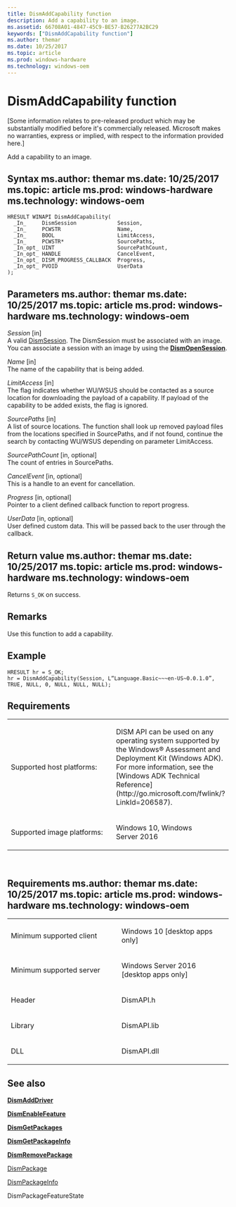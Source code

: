 ```yaml
---
title: DismAddCapability function
description: Add a capability to an image.
ms.assetid: 66708A01-4847-45C9-BE57-B26277A2BC29
keywords: ["DismAddCapability function"]
ms.author: themar
ms.date: 10/25/2017
ms.topic: article
ms.prod: windows-hardware
ms.technology: windows-oem
---
```


# DismAddCapability function


\[Some information relates to pre-released product which may be substantially modified before it's commercially released. Microsoft makes no warranties, express or implied, with respect to the information provided here.\]

Add a capability to an image.

Syntax
ms.author: themar
ms.date: 10/25/2017
ms.topic: article
ms.prod: windows-hardware
ms.technology: windows-oem
------

```ManagedCPlusPlus
HRESULT WINAPI DismAddCapability(
  _In_     DismSession             Session,
  _In_     PCWSTR                  Name,
  _In_     BOOL                    LimitAccess,
  _In_     PCWSTR*                 SourcePaths,
  _In_opt_ UINT                    SourcePathCount,
  _In_opt_ HANDLE                  CancelEvent,
  _In_opt_ DISM_PROGRESS_CALLBACK  Progress,
  _In_opt_ PVOID                   UserData
);
```

Parameters
ms.author: themar
ms.date: 10/25/2017
ms.topic: article
ms.prod: windows-hardware
ms.technology: windows-oem
----------

*Session* \[in\]  
A valid [DismSession](dismsession.md). The DismSession must be associated with an image. You can associate a session with an image by using the [**DismOpenSession**](dismopensession-function.md).

*Name* \[in\]  
The name of the capability that is being added.

*LimitAccess* \[in\]  
The flag indicates whether WU/WSUS should be contacted as a source location for downloading the payload of a capability. If payload of the capability to be added exists, the flag is ignored.

*SourcePaths* \[in\]  
A list of source locations. The function shall look up removed payload files from the locations specified in SourcePaths, and if not found, continue the search by contacting WU/WSUS depending on parameter LimitAccess.

*SourcePathCount* \[in, optional\]  
The count of entries in SourcePaths.

*CancelEvent* \[in, optional\]  
This is a handle to an event for cancellation.

*Progress* \[in, optional\]  
Pointer to a client defined callback function to report progress.

*UserData* \[in, optional\]  
User defined custom data. This will be passed back to the user through the callback.

Return value
ms.author: themar
ms.date: 10/25/2017
ms.topic: article
ms.prod: windows-hardware
ms.technology: windows-oem
------------

Returns `S_OK` on success.

## <span id="Remarks"></span><span id="remarks"></span><span id="REMARKS"></span>Remarks


Use this function to add a capability.

## <span id="Example"></span><span id="example"></span><span id="EXAMPLE"></span>Example


```ManagedCPlusPlus
HRESULT hr = S_OK;
hr = DismAddCapability(Session, L“Language.Basic~~~en-US~0.0.1.0”, TRUE, NULL, 0, NULL, NULL, NULL);
```

## <span id="Requirements"></span><span id="requirements"></span><span id="REQUIREMENTS"></span>Requirements


<table>
<colgroup>
<col width="50%" />
<col width="50%" />
</colgroup>
<tbody>
<tr class="odd">
<td><p>Supported host platforms:</p></td>
<td><p>DISM API can be used on any operating system supported by the Windows® Assessment and Deployment Kit (Windows ADK). For more information, see the [Windows ADK Technical Reference](http://go.microsoft.com/fwlink/?LinkId=206587).</p></td>
</tr>
<tr class="even">
<td><p>Supported image platforms:</p></td>
<td><p>Windows 10, Windows Server 2016</p></td>
</tr>
</tbody>
</table>

 

Requirements
ms.author: themar
ms.date: 10/25/2017
ms.topic: article
ms.prod: windows-hardware
ms.technology: windows-oem
------------

<table>
<colgroup>
<col width="50%" />
<col width="50%" />
</colgroup>
<tbody>
<tr class="odd">
<td><p>Minimum supported client</p></td>
<td><p>Windows 10 [desktop apps only]</p></td>
</tr>
<tr class="even">
<td><p>Minimum supported server</p></td>
<td><p>Windows Server 2016 [desktop apps only]</p></td>
</tr>
<tr class="odd">
<td><p>Header</p></td>
<td>DismAPI.h</td>
</tr>
<tr class="even">
<td><p>Library</p></td>
<td>DismAPI.lib</td>
</tr>
<tr class="odd">
<td><p>DLL</p></td>
<td>DismAPI.dll</td>
</tr>
</tbody>
</table>

## <span id="see_also"></span>See also


[**DismAddDriver**](dismadddriver-function.md)

[**DismEnableFeature**](dismenablefeature-function.md)

[**DismGetPackages**](dismgetpackages-function.md)

[**DismGetPackageInfo**](dismgetpackageinfo-function.md)

[**DismRemovePackage**](dismremovepackage-function.md)

[DismPackage](dismpackagefeaturestate-enumeration.md)

[DismPackageInfo](dismpackageinfo-structure.md)

DismPackageFeatureState
 

 




